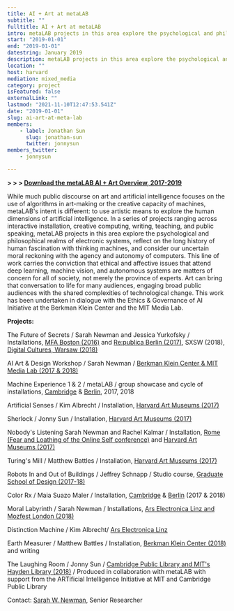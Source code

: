```yaml
---
title: AI + Art at metaLAB
subtitle: ""
fulltitle: AI + Art at metaLAB
intro: metaLAB projects in this area explore the psychological and philosophical realms of electronic systems, reflect on the long history of human fascination with thinking machines, and consider our uncertain moral reckoning with the agency and autonomy of computers.
start: "2019-01-01"
end: "2019-01-01"
datestring: January 2019
description: metaLAB projects in this area explore the psychological and philosophical realms of electronic systems, reflect on the long history of human fascination with thinking machines, and consider our uncertain moral reckoning with the agency and autonomy of computers.
location: ""
host: harvard
mediation: mixed_media
category: project
isFeatured: false
externalLink: ""
lastmod: "2021-11-10T12:47:53.541Z"
date: "2019-01-01"
slug: ai-art-at-meta-lab
members:
    - label: Jonathan Sun
      slug: jonathan-sun
      twitter: jonnysun
members_twitter:
    - jonnysun

---
```

**> > > [Download the metaLAB AI + Art Overview, 2017-2019](../../assets/projects/aiandart/metaLAB_AI+Art_Report2017-19.pdf)**

While much public discourse on art and artificial intelligence focuses on the use of algorithms in art-making or the creative capacity of machines, metaLAB's intent is different: to use artistic means to explore the human dimensions of artificial intelligence. In a series of projects ranging across interactive installation, creative computing, writing, teaching, and public speaking, metaLAB projects in this area explore the psychological and philosophical realms of electronic systems, reflect on the long history of human fascination with thinking machines, and consider our uncertain moral reckoning with the agency and autonomy of computers. This line of work carries the conviction that ethical and affective issues that attend deep learning, machine vision, and autonomous systems are matters of concern for all of society, not merely the province of experts. Art can bring that conversation to life for many audiences, engaging broad public audiences with the shared complexities of technological change. This work has been undertaken in dialogue with the Ethics & Governance of AI Initiative at the Berkman Klein Center and the MIT Media Lab.


**Projects:**

The Future of Secrets / Sarah Newman and Jessica Yurkofsky / Installations, [MFA Boston (2016)](../thefutureofsecrets) and [Re:publica Berlin (2017)](../republica), SXSW (2018), [Digital Cultures, Warsaw (2018)](../digitalcultures)

AI Art & Design Workshop / Sarah Newman / [Berkman Klein Center & MIT Media Lab (2017 & 2018)](../ai_artdesign)

Machine Experience 1 & 2 / metaLAB / group showcase and cycle of installations, [Cambridge](../lb_machineexperience) & [Berlin](../rainbowunicorn), 2017, 2018

Artificial Senses / Kim Albrecht / Installation, [Harvard Art Museums (2017)](../lb_aisenses)

Sherlock / Jonny Sun / Installation, [Harvard Art Museums (2017)](../lb_sherlock)

Nobody's Listening Sarah Newman and Rachel Kalmar / Installation, [Rome (Fear and Loathing of the Online Self conference)](../nobodyslistening) and [Harvard Art Museums (2017)](../lb_nobodyslistening)

Turing's Mill / Matthew Battles / Installation, [Harvard Art Museums (2017)](../lb_turingsmill)

Robots In and Out of Buildings / Jeffrey Schnapp / Studio course, [Graduate School of Design (2017-18)](../robotsinandoutofbuildings)

Color Rx / Maia Suazo Maler / Installation, [Cambridge](../lb_colorrx) & [Berlin](../rainbowunicorn) (2017 & 2018)

Moral Labyrinth / Sarah Newman / Installations, [Ars Electronica Linz and Mozfest London (2018)](../morallabyrinth)

Distinction Machine / Kim Albrecht/ [Ars Electronica Linz](../ars)

Earth Measurer / Matthew Battles / Installation, [Berkman Klein Center (2018)](../earthmeasurer) and writing

The Laughing Room / Jonny Sun / [Cambridge Public Library and MIT's Hayden Library (2018)](../laughingroom) / Produced in collaboration with  metaLAB with support from the ARTificial Intelligence Initiative at MIT and Cambridge Public Library

Contact: [Sarah W. Newman](mailto:snewman@metalab.harvard.edu), Senior Researcher
